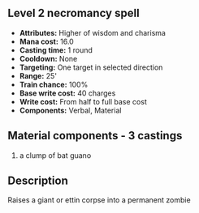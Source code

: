## Level 2 necromancy spell
- **Attributes:** Higher of wisdom and charisma
- **Mana cost:** 16.0
- **Casting time:** 1 round
- **Cooldown:** None
- **Targeting:** One target in selected direction
- **Range:** 25'
- **Train chance:** 100%
- **Base write cost:** 40 charges
- **Write cost:** From half to full base cost
- **Components:** Verbal, Material
## Material components - 3 castings
1. a clump of bat guano
## Description
Raises a giant or ettin corpse into a permanent zombie
